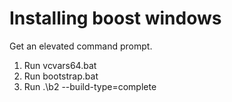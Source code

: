 # Installing boost windows

Get an elevated command prompt.

1. Run vcvars64.bat
2. Run bootstrap.bat
3. Run .\b2 --build-type=complete
